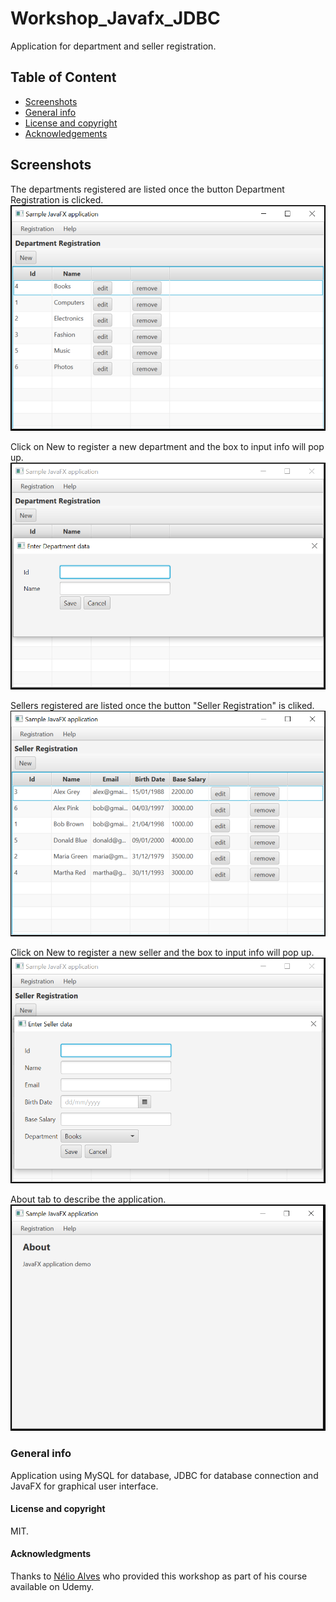 # Workshop_Javafx_JDBC
Application for department and seller registration.

## Table of Content
* [Screenshots](#Screenshots)
* [General info](#general-info)
* [License and copyright](#license-and-copyright)
* [Acknowledgements](#acknowledgements)

## Screenshots

The departments registered are listed once the button Department Registration is clicked.
![](/src/assets/departmentRegistration.PNG)

Click on New to register a new department and the box to input info will pop up.
![](/src/assets/department.PNG)

Sellers registered are listed once the button "Seller Registration" is cliked.
![](/src/assets/sellerRegistration.PNG)

Click on New to register a new seller and the box to input info will pop up.
![](/src/assets/seller.PNG)

About tab to describe the application.
![](/src/assets/about.PNG)

### General info
Application using MySQL for database, JDBC for database connection and JavaFX for graphical user interface.

#### License and copyright
MIT.

#### Acknowledgments
Thanks to [Nélio Alves](https://www.udemy.com/course/java-curso-completo/) who provided this workshop as part of his course available on Udemy.
